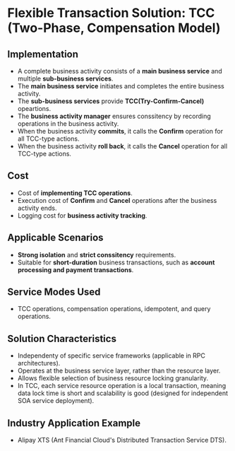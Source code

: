 # Flexible Transaction Solution: TCC (Two-Phase, Compensation Model)

## Implementation 
- A complete business activity consists of a **main business service** and multiple **sub-business services**. 
- The **main business service** initiates and completes the entire business activity. 
- The **sub-business services** provide **TCC(Try-Confirm-Cancel)** opeartions. 
- The **business activity manager** ensures conssitency by recording operations in the business activity. 
- When the business activity **commits**, it calls the **Confirm** operation for all TCC-type actions. 
- When the business activity **roll back**, it calls the **Cancel** operation for all TCC-type actions. 

## Cost 
- Cost of **implementing TCC operations**.
- Execution cost of **Confirm** and **Cancel** operations after the business activity ends. 
- Logging cost for **business activity tracking**. 

## Applicable Scenarios
- **Strong isolation** and **strict conssitency** requirements. 
- Suitable for **short-duration** business transactions, such as **account processing and payment transactions**.

## Service Modes Used 
- TCC operations, compensation operations, idempotent, and query operations. 

## Solution Characteristics 
- Independenty of specific service frameworks (applicable in RPC architectures).
- Operates at the business service layer, rather than the resource layer. 
- Allows flexible selection of business resource locking granularity.
- In TCC, each service resource operation is a local transaction, meaning data lock time is short and scalability is good (designed for independent SOA service deployment).

## Industry Application Example 
- Alipay XTS (Ant Financial Cloud's Distributed Transaction Service DTS). 